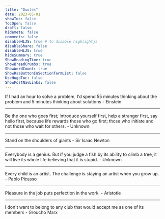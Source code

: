 ```yaml
---
title: "Quotes"
date: 2023-05-01
showToc: false
TocOpen: false
draft: false
hidemeta: false
comments: false
disableHLJS: true # to disable highlightjs
disableShare: false
disableHLJS: true
hideSummary: true
ShowReadingTime: true
ShowBreadCrumbs: true
ShowWordCount: true
ShowRssButtonInSectionTermList: false
UseHugoToc: false
ShowPostNavLinks: false
---
```


If I had an hour to solve a problem, I'd spend 55 minutes thinking about the problem and 5 minutes thinking about solutions - Einstein

---

Be the one who goes first; Introduce yourself first, help a stranger first, say hello first, because life rewards those who go first; those who initiate and not those who wait for others. - Unknown  

---

Stand on the shoulders of giants - Sir Isaac Newton 

---

Everybody is a genius. But if you judge a fish by its ability to climb a tree, it will live its whole life believing that it is stupid. - Unknown

---

Every child is an artist. The challenge is staying an artist when you grow up. - Pablo Picasso

---

Pleasure in the job puts perfection in the work. - Aristotle

---

I don't want to belong to any club that would accept me as one of its members - Groucho Marx